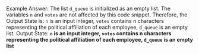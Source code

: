 Example Answer: 
The list `d_queue` is initialized as an empty list. The variables `n` and `votes` are not affected by this code snippet. Therefore, the Output State is: `n` is an input integer, `votes` contains n characters representing the political affiliation of each employee, `d_queue` is an empty list.
Output State: **`n` is an input integer, `votes` contains n characters representing the political affiliation of each employee, `d_queue` is an empty list**